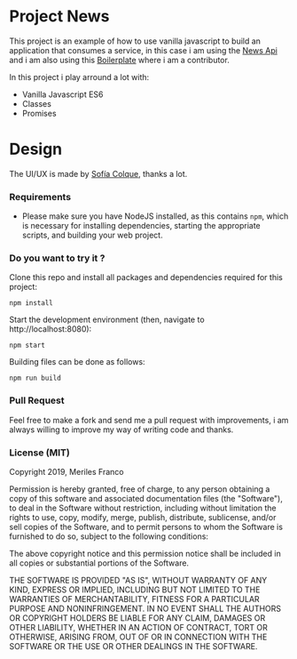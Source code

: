 # Project News

This project is an example of how to use vanilla javascript to build an application that consumes a service, in this case i am using the [News Api](https://newsapi.org/) and i am also using this [Boilerplate](https://github.com/shaminmeerankutty/webpack-sass-bootstrap-boilerplate) where i am a contributor.

In this project i play arround a lot with:

- Vanilla Javascript ES6
- Classes
- Promises

# Design

The UI/UX is made by [Sofía Colque](https://www.linkedin.com/in/sofiacolquesaavedra/), thanks a lot.

### Requirements

- Please make sure you have NodeJS installed, as this contains `npm`, which is necessary
  for installing dependencies, starting the appropriate scripts, and building your web project.

### Do you want to try it ?

Clone this repo and install all packages and dependencies required for this project:

    npm install

Start the development environment (then, navigate to http://localhost:8080):

    npm start

Building files can be done as follows:

    npm run build

### Pull Request

Feel free to make a fork and send me a pull request with improvements, i am always willing to improve my way of writing code and thanks.

### License (MIT)

Copyright 2019, Meriles Franco

Permission is hereby granted, free of charge, to any person obtaining a copy of this software and associated documentation files (the "Software"), to deal in the Software without restriction, including without limitation the rights to use, copy, modify, merge, publish, distribute, sublicense, and/or sell copies of the Software, and to permit persons to whom the Software is furnished to do so, subject to the following conditions:

The above copyright notice and this permission notice shall be included in all copies or substantial portions of the Software.

THE SOFTWARE IS PROVIDED "AS IS", WITHOUT WARRANTY OF ANY KIND, EXPRESS OR IMPLIED, INCLUDING BUT NOT LIMITED TO THE WARRANTIES OF MERCHANTABILITY, FITNESS FOR A PARTICULAR PURPOSE AND NONINFRINGEMENT. IN NO EVENT SHALL THE AUTHORS OR COPYRIGHT HOLDERS BE LIABLE FOR ANY CLAIM, DAMAGES OR OTHER LIABILITY, WHETHER IN AN ACTION OF CONTRACT, TORT OR OTHERWISE, ARISING FROM, OUT OF OR IN CONNECTION WITH THE SOFTWARE OR THE USE OR OTHER DEALINGS IN THE SOFTWARE.
